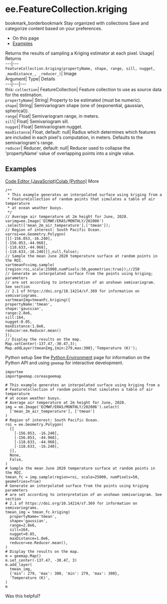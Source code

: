 
#  ee.FeatureCollection.kriging
bookmark_borderbookmark Stay organized with collections  Save and categorize content based on your preferences.
  * On this page
  * [Examples](https://developers.google.com/earth-engine/apidocs/ee-featurecollection-kriging#examples)


Returns the results of sampling a Kriging estimator at each pixel. 
Usage| Returns  
---|---  
`FeatureCollection.kriging(propertyName, shape, range, sill, nugget,  _maxDistance_, _reducer_)`| Image  
Argument| Type| Details  
---|---|---  
this: `collection`| FeatureCollection| Feature collection to use as source data for the estimation.  
`propertyName`| String| Property to be estimated (must be numeric).  
`shape`| String| Semivariogram shape (one of {exponential, gaussian, spherical}).  
`range`| Float| Semivariogram range, in meters.  
`sill`| Float| Semivariogram sill.  
`nugget`| Float| Semivariogram nugget.  
`maxDistance`| Float, default: null| Radius which determines which features are included in each pixel's computation, in meters. Defaults to the semivariogram's range.  
`reducer`| Reducer, default: null| Reducer used to collapse the 'propertyName' value of overlapping points into a single value.  
## Examples
[Code Editor (JavaScript)](https://developers.google.com/earth-engine/apidocs/ee-featurecollection-kriging#code-editor-javascript-sample)[Colab (Python)](https://developers.google.com/earth-engine/apidocs/ee-featurecollection-kriging#colab-python-sample) More
```
/**
 * This example generates an interpolated surface using kriging from a
 * FeatureCollection of random points that simulates a table of air temperature
 * at ocean weather buoys.
 */
// Average air temperature at 2m height for June, 2020.
varimg=ee.Image('ECMWF/ERA5/MONTHLY/202006')
.select(['mean_2m_air_temperature'],['tmean']);
// Region of interest: South Pacific Ocean.
varroi=ee.Geometry.Polygon(
[[[-156.053,-16.240],
[-156.053,-44.968],
[-118.633,-44.968],
[-118.633,-16.240]]],null,false);
// Sample the mean June 2020 temperature surface at random points in the ROI.
vartmeanFc=img.sample(
{region:roi,scale:25000,numPixels:50,geometries:true});//250
// Generate an interpolated surface from the points using kriging; parameters
// are set according to interpretation of an unshown semivariogram. See section
// 2.1 of https://doi.org/10.14214/sf.369 for information on semivariograms.
vartmeanImg=tmeanFc.kriging({
propertyName:'tmean',
shape:'gaussian',
range:2.8e6,
sill:164,
nugget:0.05,
maxDistance:1.8e6,
reducer:ee.Reducer.mean()
});
// Display the results on the map.
Map.setCenter(-137.47,-30.47,3);
Map.addLayer(tmeanImg,{min:279,max:300},'Temperature (K)');
```
Python setup
See the [ Python Environment](https://developers.google.com/earth-engine/guides/python_install) page for information on the Python API and using `geemap` for interactive development.
```
importee
importgeemap.coreasgeemap
```
```
# This example generates an interpolated surface using kriging from a
# FeatureCollection of random points that simulates a table of air temperature
# at ocean weather buoys.
# Average air temperature at 2m height for June, 2020.
img = ee.Image('ECMWF/ERA5/MONTHLY/202006').select(
  ['mean_2m_air_temperature'], ['tmean']
)
# Region of interest: South Pacific Ocean.
roi = ee.Geometry.Polygon(
  [[
    [-156.053, -16.240],
    [-156.053, -44.968],
    [-118.633, -44.968],
    [-118.633, -16.240],
  ]],
  None,
  False,
)
# Sample the mean June 2020 temperature surface at random points in the ROI.
tmean_fc = img.sample(region=roi, scale=25000, numPixels=50, geometries=True)
# Generate an interpolated surface from the points using kriging parameters
# are set according to interpretation of an unshown semivariogram. See section
# 2.1 of https://doi.org/10.14214/sf.369 for information on semivariograms.
tmean_img = tmean_fc.kriging(
  propertyName='tmean',
  shape='gaussian',
  range=2.8e6,
  sill=164,
  nugget=0.05,
  maxDistance=1.8e6,
  reducer=ee.Reducer.mean(),
)
# Display the results on the map.
m = geemap.Map()
m.set_center(-137.47, -30.47, 3)
m.add_layer(
  tmean_img,
  {'min': 279, 'max': 300, 'min': 279, 'max': 300},
  'Temperature (K)',
)
m
```

Was this helpful?
